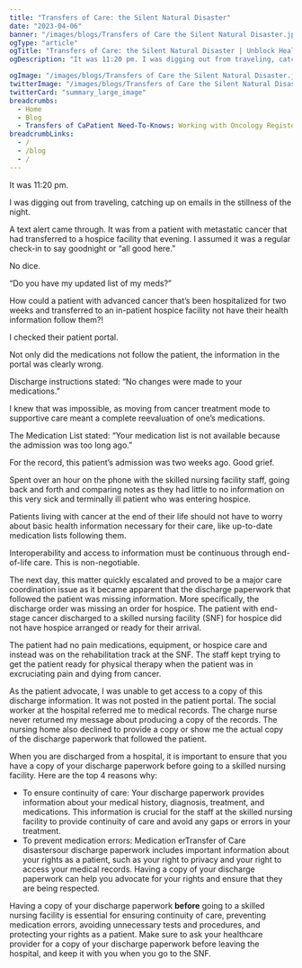 ```yaml
---
title: "Transfers of Care: the Silent Natural Disaster"
date: "2023-04-06"
banner: "/images/blogs/Transfers of Care the Silent Natural Disaster.jpg"
ogType: "article"
ogTitle: "Transfers of Care: the Silent Natural Disaster | Unblock Health"
ogDescription: "It was 11:20 pm. I was digging out from traveling, catching up on emails in the stillness of the night."

ogImage: "/images/blogs/Transfers of Care the Silent Natural Disaster.jpg"
twitterImage: "/images/blogs/Transfers of Care the Silent Natural Disaster.jpg"
twitterCard: "summary_large_image"
breadcrumbs:
  - Home
  - Blog
  - Transfers of CaPatient Need-To-Knows: Working with Oncology Registered Dieticiansre - the Silent Natural Disaster
breadcrumbLinks:
  - /
  - /blog
  - /
---
```


It was 11:20 pm.

I was digging out from traveling, catching up on emails in the stillness of the night.

A text alert came through. It was from a patient with metastatic cancer that had transferred to a hospice facility that evening. I assumed it was a regular check-in to say goodnight or “all good here.”

No dice.

“Do you have my updated list of my meds?”

How could a patient with advanced cancer that’s been hospitalized for two weeks and transferred to an in-patient hospice facility not have their health information follow them?!

I checked their patient portal.

Not only did the medications not follow the patient, the information in the portal was clearly wrong.

Discharge instructions stated: “No changes were made to your medications.”

I knew that was impossible, as moving from cancer treatment mode to supportive care meant a complete reevaluation of one’s medications.

The Medication List stated: “Your medication list is not available because the admission was too long ago.” 

For the record, this patient’s admission was two weeks ago. Good grief.

Spent over an hour on the phone with the skilled nursing facility staff, going back and forth and comparing notes as they had little to no information on this very sick and terminally ill patient who was entering hospice.

Patients living with cancer at the end of their life should not have to worry about basic health information necessary for their care, like up-to-date medication lists following them.

Interoperability and access to information must be continuous through end-of-life care. This is non-negotiable.

The next day, this matter quickly escalated and proved to be a major care coordination issue as it became apparent that the discharge paperwork that followed the patient was missing information. More specifically, the discharge order was missing an order for hospice. The patient with end-stage cancer discharged to a skilled nursing facility (SNF) for hospice did not have hospice arranged or ready for their arrival. 

The patient had no pain medications, equipment, or hospice care and instead was on the rehabilitation track at the SNF. The staff kept trying to get the patient ready for physical therapy when the patient was in excruciating pain and dying from cancer.

As the patient advocate, I was unable to get access to a copy of this discharge information. It was not posted in the patient portal. The social worker at the hospital referred me to medical records. The charge nurse never returned my message about producing a copy of the records. The nursing home also declined to provide a copy or show me the actual copy of the discharge paperwork that followed the patient.

When you are discharged from a hospital, it is important to ensure that you have a copy of your discharge paperwork before going to a skilled nursing facility. Here are the top 4 reasons why:

- To ensure continuity of care: Your discharge paperwork provides information about your medical history, diagnosis, treatment, and medications. This information is crucial for the staff at the skilled nursing facility to provide continuity of care and avoid any gaps or errors in your treatment. 
- To prevent medication errors: Medication erTransfer of Care disastersour discharge paperwork includes important information about your rights as a patient, such as your right to privacy and your right to access your medical records. Having a copy of your discharge paperwork can help you advocate for your rights and ensure that they are being respected. 

Having a copy of your discharge paperwork **before** going to a skilled nursing facility is essential for ensuring continuity of care, preventing medication errors, avoiding unnecessary tests and procedures, and protecting your rights as a patient. Make sure to ask your healthcare provider for a copy of your discharge paperwork before leaving the hospital, and keep it with you when you go to the SNF.